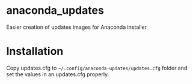 # anaconda_updates
Easier creation of updates images for Anaconda installer

# Installation
Copy updates.cfg to ``~/.config/anaconda-updates/updates.cfg`` folder and set the values in an updates.cfg properly.
